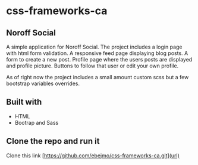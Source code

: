 # css-frameworks-ca

## Noroff Social

A simple application for Noroff Social.
The project includes a login page with html form validation.
A responsive feed page displaying blog posts. A form to create a new post.
Profile page where the users posts are displayed and profile picture. Buttons to follow that user or edit your own profile.

As of right now the project includes a small amount custom scss but a few bootstrap variables overrides.

## Built with
* HTML
* Bootrap and Sass

## Clone the repo and run it
Clone this link
[https://github.com/ebejmo/css-frameworks-ca.git](url)
